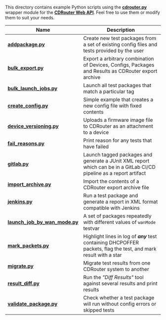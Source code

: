 This directory contains example Python scripts using the
[**cdrouter.py**](https://cdrouterpy.readthedocs.io/en/latest/introduction.html)
wrapper module for the [**CDRouter Web
API**](https://support.qacafe.com/cdrouter/cdrouter-web-api). Feel free to use
them or modify them to suit your needs.

| Name                                                       | Description
|------------------------------------------------------------|-------------------------------------------------------------------------------------------------------------------
| **[addpackage.py](addpackage.py)**                         | Create  new  test  packages  from  a  set  of  existing  config  files  and  tests  provided  by  the  user
| **[bulk_export.py](bulk_export.py)**                       | Export a arbitrary combination of Devices, Configs, Packages and Results as CDRouter export archive
| **[bulk_launch_jobs.py](bulk_launch_jobs.py)**             | Launch all test packages that match a particular tag
| **[create_config.py](create_config.py)**                   | Simple example that creates a new config file with fixed contents
| **[device_versioning.py](device_versioning.py)**           | Uploads a firmware image file to CDRouter as an attachment to a device
| **[fail_reasons.py](fail_reasons.py)**                     | Print reason for any tests that have failed
| **[gitlab.py](gitlab.py)**                                 | Launch tagged packages and generate a JUnit XML report which can be in a GitLab CI/CD pipeline as a report artifact
| **[import_archive.py](import_archive.py)**                 | Import the contents of a CDRouter export archive file
| **[jenkins.py](jenkins.py)**                               | Run a test package and generate a report in XML format compatible with Jenkins
| **[launch_job_by_wan_mode.py](launch_job_by_wan_mode.py)** | A set of packages repeatedly with different values of `wanMode` testvar
| **[mark_packets.py](mark_packets.py)**                     | Highlight lines in log of ***any*** test containing  DHCPOFFER packets, flag the test, and mark result with a star
| **[migrate.py](migrate.py)**                               | Migrate test results from one CDRouter system to another
| **[result_diff.py](result_diff.py)**                       | Run the *"Diff Results"* tool against several results and print results
| **[validate_package.py](validate_package.py)**             | Check whether a test package will run without config errors or skipped tests
